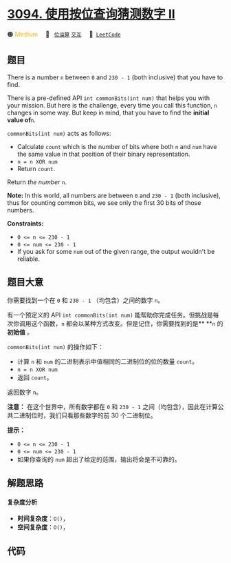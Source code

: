 # [3094. 使用按位查询猜测数字 II](https://leetcode.com/problems/guess-the-number-using-bitwise-questions-ii)

🟠 <font color=#ffb800>Medium</font>&emsp; 🔖&ensp; [`位运算`](/tag/bit-manipulation.md) [`交互`](/tag/interactive.md)&emsp; 🔗&ensp;[`LeetCode`](https://leetcode.com/problems/guess-the-number-using-bitwise-questions-ii)

## 题目

There is a number `n` between `0` and `230 - 1` (both inclusive) that you have
to find.

There is a pre-defined API `int commonBits(int num)` that helps you with your
mission. But here is the challenge, every time you call this function, `n`
changes in some way. But keep in mind, that you have to find the **initial
value of**`n`.

`commonBits(int num)` acts as follows:

  * Calculate `count` which is the number of bits where both `n` and `num` have the same value in that position of their binary representation.
  * `n = n XOR num`
  * Return `count`.

Return _the number_ `n`.

**Note:** In this world, all numbers are between `0` and `230 - 1` (both
inclusive), thus for counting common bits, we see only the first 30 bits of
those numbers.



**Constraints:**

  * `0 <= n <= 230 - 1`
  * `0 <= num <= 230 - 1`
  * If you ask for some `num` out of the given range, the output wouldn't be reliable.


## 题目大意

你需要找到一个在 `0` 和 `230 - 1` （均包含）之间的数字 `n`。

有一个预定义的 API `int commonBits(int num)` 能帮助你完成任务。但挑战是每次你调用这个函数，`n`
都会以某种方式改变。但是记住，你需要找到的是** **`n` 的 **初始值** 。

`commonBits(int num)` 的操作如下：

  * 计算 `n` 和 `num` 的二进制表示中值相同的二进制位的位的数量 `count`。
  * `n = n XOR num`
  * 返回 `count`。

返回数字 `n`。

**注意：** 在这个世界中，所有数字都在 `0` 和 `230 - 1` 之间（均包含），因此在计算公共二进制位时，我们只看那些数字的前 30
个二进制位。



**提示：**

  * `0 <= n <= 230 - 1`
  * `0 <= num <= 230 - 1`
  * 如果你查询的 `num` 超出了给定的范围，输出将会是不可靠的。


## 解题思路

#### 复杂度分析

- **时间复杂度**：`O()`，
- **空间复杂度**：`O()`，

## 代码

```javascript

```